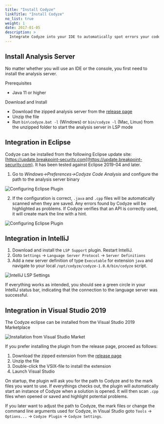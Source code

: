 ```yaml
---
title: "Install Codyze"
linkTitle: "Install Codyze"
no_list: true
weight: 1
date: 2017-01-05
description: >
  Integrate Codyze into your IDE to automatically spot errors your code or use it as a console application to manually explore source code. This page explains how to install Codyze.
---
```



## Install Analysis Server

No matter whether you will use an IDE or the console, you first need to install the analysis server.

Prerequisites

* Java 11 or higher

Download and Install

* Download the zipped analysis server from the [release page](https://github.com/Fraunhofer-AISEC/codyze/releases)
* Unzip the file
* Run `bin\codyze.bat -l` (Windows) or `bin/codyze -l` (Mac, Linux) from the unzipped folder to start the analysis server in LSP mode


## Integration in Eclipse

Codyze can be installed from the following Eclipse update site: [https://update.breakpoint-security.com](https://update.breakpoint-security.com). It has been tested against Eclipse 2019-04 and later.


1. Go to _Windows->Preferences->Codyze Code Analysis_ and configure the path to the analysis server binary

<img src="/img/eclipse-plugin-2.png" 
    alt="Configuring Eclipse Plugin"
    class="mt-3 mb-3 border border-info rounded">

2. If the configuration is correct, `.java` and `.cpp` files will be automatically scanned when they are saved. Any errors found by Codyze will be highlighted as problems. If Codyze verifies that an API is correctly used, it will create mark the line with a hint.

<img src="/img/eclipse-plugin-1.png" 
    alt="Configuring Eclipse Plugin"
    class="mt-3 mb-3 border border-info rounded">

## Integration in IntelliJ

1. Download and install the `LSP Support` plugin. Restart IntelliJ.
2. Goto `Settings` -> `Language Server Protocol` -> `Server Definitions`
3. Add a new server definition of type `Executable` for extension `java` and navigate to your local `/opt/codyze/codyze-1.0.0/bin/codyze` script. 
 
<img src="img/lsp-settings-intellij.png" 
alt="IntelliJ LSP Settings" 
class="mt-3 mb-3 border border-info rounded">

If everything works as intended, you should see a green circle in your IntelliJ status bar, indicating that the connection to the language server was successful.

## Integration in Visual Studio 2019

The Codyze eclipse can be installed from the Visual Studio 2019 Marketplace

<img src="img/vs-plugin.png" 
alt="Installation from Visual Studio Market" 
class="mt-3 mb-3 border border-info rounded">

If you prefer installing the plugin from the release page, proceed as follows:

1. Download the zipped extension from the [release page](https://github.com/Fraunhofer-AISEC/codyze-vs-plugin/releases)
2. Unzip the file
3. Double-click the VSIX-file to install the extension
4. Launch Visual Studio

On startup, the plugin will ask you for the path to Codyze and to the mark files you want to use. If everythings checks out, the plugin will automatically start an instance of Codyze when a solution is opened. It will then scan `.cpp` files when opened or saved and highlight potential problems.

If you later want to adjust the path to Codyze, the mark files or change the command line arguments used for Codyze, in Visual Studio goto `Tools` -> `Options...` -> `Codyze Plugin` -> `Codyze Settings`.
